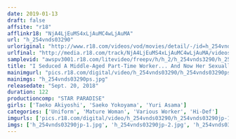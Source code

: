 ```yaml
---
date: 2019-01-13
draft: false
affsite: "r18"
afflinkr18: "NjA4LjEuMS4xLjAuMC4wLjAuMA"
url: "h_254vnds03290"
urloriginal: "http://www.r18.com/videos/vod/movies/detail/-/id=h_254vnds03290"
urlfinal: "http://media.r18.com/track/NjA4LjEuMS4xLjAuMC4wLjAuMA/videos/vod/movies/detail/-/id=h_254vnds03290"
samplevid: "awspv3001.r18.com/litevideo/freepv/h/h_2/h_254vnds3290/h_254vnds3290_dmb_w.mp4"
title: "I Seduced A Middle-Aged Part-Time Worker... And Now Her Sexually Frustrated Body Is On Fire"
mainimgurl: "pics.r18.com/digital/video/h_254vnds03290/h_254vnds03290ps.jpg"
mainimgs: "h_254vnds03290ps.jpg"
releasedate: "Sept. 20, 2018"
duration: 122
productioncomp: "STAR PARADISE"
girls: ['Taeko Akiyoshi', 'Saeko Yokoyama', 'Yuri Asama']
categories: ['Uniform', 'Mature Woman', 'Various Worker', 'Hi-Def']
imgurls: ['pics.r18.com/digital/video/h_254vnds03290/h_254vnds03290jp-1.jpg', 'pics.r18.com/digital/video/h_254vnds03290/h_254vnds03290jp-2.jpg', 'pics.r18.com/digital/video/h_254vnds03290/h_254vnds03290jp-3.jpg', 'pics.r18.com/digital/video/h_254vnds03290/h_254vnds03290jp-4.jpg', 'pics.r18.com/digital/video/h_254vnds03290/h_254vnds03290jp-5.jpg', 'pics.r18.com/digital/video/h_254vnds03290/h_254vnds03290jp-6.jpg', 'pics.r18.com/digital/video/h_254vnds03290/h_254vnds03290jp-7.jpg', 'pics.r18.com/digital/video/h_254vnds03290/h_254vnds03290jp-8.jpg', 'pics.r18.com/digital/video/h_254vnds03290/h_254vnds03290jp-9.jpg', 'pics.r18.com/digital/video/h_254vnds03290/h_254vnds03290jp-10.jpg', 'pics.r18.com/digital/video/h_254vnds03290/h_254vnds03290jp-11.jpg', 'pics.r18.com/digital/video/h_254vnds03290/h_254vnds03290jp-12.jpg', 'pics.r18.com/digital/video/h_254vnds03290/h_254vnds03290jp-13.jpg', 'pics.r18.com/digital/video/h_254vnds03290/h_254vnds03290jp-14.jpg', 'pics.r18.com/digital/video/h_254vnds03290/h_254vnds03290jp-15.jpg', 'pics.r18.com/digital/video/h_254vnds03290/h_254vnds03290jp-16.jpg', 'pics.r18.com/digital/video/h_254vnds03290/h_254vnds03290jp-17.jpg', 'pics.r18.com/digital/video/h_254vnds03290/h_254vnds03290jp-18.jpg', 'pics.r18.com/digital/video/h_254vnds03290/h_254vnds03290jp-19.jpg', 'pics.r18.com/digital/video/h_254vnds03290/h_254vnds03290jp-20.jpg']
imgs: ['h_254vnds03290jp-1.jpg', 'h_254vnds03290jp-2.jpg', 'h_254vnds03290jp-3.jpg', 'h_254vnds03290jp-4.jpg', 'h_254vnds03290jp-5.jpg', 'h_254vnds03290jp-6.jpg', 'h_254vnds03290jp-7.jpg', 'h_254vnds03290jp-8.jpg', 'h_254vnds03290jp-9.jpg', 'h_254vnds03290jp-10.jpg', 'h_254vnds03290jp-11.jpg', 'h_254vnds03290jp-12.jpg', 'h_254vnds03290jp-13.jpg', 'h_254vnds03290jp-14.jpg', 'h_254vnds03290jp-15.jpg', 'h_254vnds03290jp-16.jpg', 'h_254vnds03290jp-17.jpg', 'h_254vnds03290jp-18.jpg', 'h_254vnds03290jp-19.jpg', 'h_254vnds03290jp-20.jpg']
---
```

